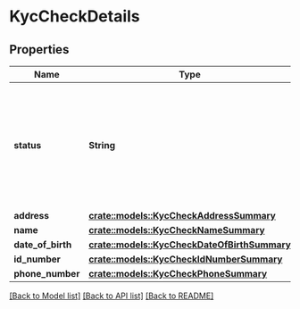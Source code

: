 # KycCheckDetails

## Properties

Name | Type | Description | Notes
------------ | ------------- | ------------- | -------------
**status** | **String** | The outcome status for the associated Identity Verification attempt's `kyc_check` step. This field will always have the same value as `steps.kyc_check`. | 
**address** | [**crate::models::KycCheckAddressSummary**](KYCCheckAddressSummary.md) |  | 
**name** | [**crate::models::KycCheckNameSummary**](KYCCheckNameSummary.md) |  | 
**date_of_birth** | [**crate::models::KycCheckDateOfBirthSummary**](KYCCheckDateOfBirthSummary.md) |  | 
**id_number** | [**crate::models::KycCheckIdNumberSummary**](KYCCheckIDNumberSummary.md) |  | 
**phone_number** | [**crate::models::KycCheckPhoneSummary**](KYCCheckPhoneSummary.md) |  | 

[[Back to Model list]](../README.md#documentation-for-models) [[Back to API list]](../README.md#documentation-for-api-endpoints) [[Back to README]](../README.md)


